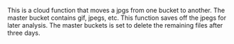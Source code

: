 This is a cloud function that moves a jpgs from one bucket to another.  The master bucket contains gif, jpegs, etc.  This function saves off the jpegs for later analysis.  The master buckets is set to delete the remaining files after three days.  
